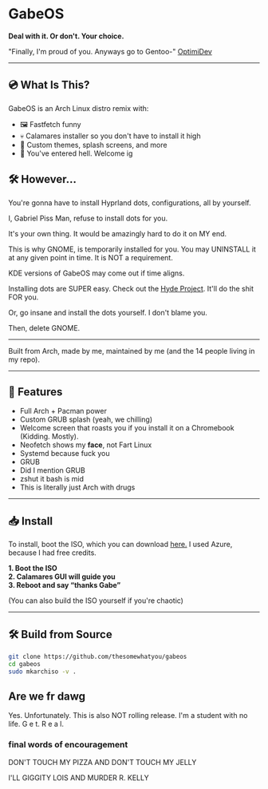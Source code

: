 # GabeOS

**Deal with it. Or don't. Your choice.**

"Finally, I'm proud of you. Anyways go to Gentoo-" [OptimiDev](https://github.com/OptimiDEV)

---

## 💿 What Is This?

GabeOS is an Arch Linux distro remix with:
- 🖼️ Fastfetch funny
- 💀 Calamares installer so you don't have to install it high
- 🔮 Custom themes, splash screens, and more
- 🧠 You've entered hell. Welcome ig

## 🛠️ However... 

You're gonna have to install Hyprland dots, configurations, all by yourself.

I, Gabriel Piss Man, refuse to install dots for you.

It's your own thing. It would be amazingly hard to do it on MY end.

This is why GNOME, is temporarily installed for you. You may UNINSTALL it at any given point in time. It is NOT a requirement.

KDE versions of GabeOS may come out if time aligns. 

Installing dots are SUPER easy. Check out the [Hyde Project](https://github.com/Hyde-project/hyde). It'll do the shit FOR you.

Or, go insane and install the dots yourself. I don't blame you.

Then, delete GNOME. 

---

Built from Arch, made by me, maintained by me (and the 14 people living in my repo).

---

## 🚀 Features

- Full Arch + Pacman power
- Custom GRUB splash (yeah, we chilling)
- Welcome screen that roasts you if you install it on a Chromebook (Kidding. Mostly). 
- Neofetch shows my **face**, not Fart Linux
- Systemd because fuck you
- GRUB
- Did I mention GRUB
- zshut it bash is mid
- This is literally just Arch with drugs

---

## 📥 Install

To install, boot the ISO, which you can download [here.](https://blobbydablob.blob.core.windows.net/gabeos/GabeOS-2025.08.23-x86_64.iso) I used Azure, because I had free credits.

**1. Boot the ISO**  
**2. Calamares GUI will guide you**  
**3. Reboot and say “thanks Gabe”**

(You can also build the ISO yourself if you're chaotic)

---

## 🛠️ Build from Source

```bash
git clone https://github.com/thesomewhatyou/gabeos
cd gabeos
sudo mkarchiso -v .
```

## Are we fr dawg 

Yes. Unfortunately. 
This is also NOT rolling release. I'm a student with no life. G e t.  R e a l.

### final words of encouragement

DON'T TOUCH MY PIZZA AND DON'T TOUCH MY JELLY


I'LL GIGGITY LOIS AND MURDER R. KELLY

